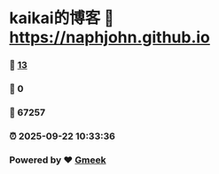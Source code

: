 # kaikai的博客 :link: https://naphjohn.github.io 
### :page_facing_up: [13](https://naphjohn.github.io/tag.html) 
### :speech_balloon: 0 
### :hibiscus: 67257 
### :alarm_clock: 2025-09-22 10:33:36 
### Powered by :heart: [Gmeek](https://github.com/Meekdai/Gmeek)
